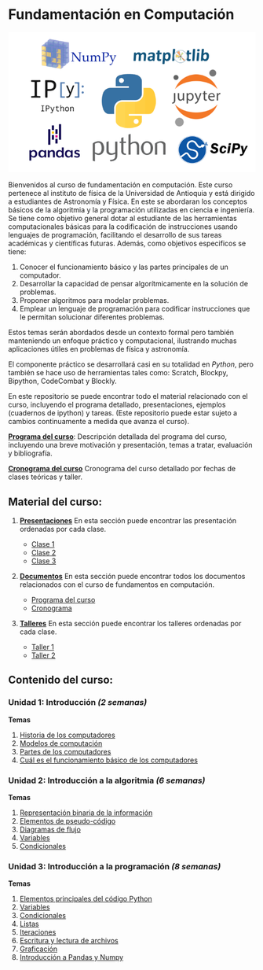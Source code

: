 # Fundamentación en Computación

![](https://raw.githubusercontent.com/jacallem94/Fund-Computacion/main/Figures/FundComp.png)

Bienvenidos al curso de fundamentación en computación. Este curso pertenece al instituto de física de la Universidad de Antioquia y está dirigido a estudiantes de Astronomía y Física. En este se abordaran los conceptos básicos de la algoritmia y la programación utilizadas en ciencia e ingeniería. Se tiene como objetivo general dotar al estudiante de las herramientas computacionales básicas para la codificación de instrucciones usando lenguajes de programación, facilitando el desarrollo de sus tareas académicas y científicas futuras. Además, como objetivos especificos se tiene:

1. Conocer el funcionamiento básico y las partes principales de un computador.
2. Desarrollar la capacidad de pensar algorítmicamente en la solución de problemas.
3. Proponer algoritmos para modelar problemas.
4. Emplear un lenguaje de programación para codificar instrucciones que le permitan solucionar diferentes problemas. 

Estos temas serán abordados desde un contexto formal pero también manteniendo un enfoque práctico y computacional, ilustrando muchas aplicaciones útiles en problemas de física y astronomía.

El componente práctico se desarrollará casi en su totalidad en *Python*, pero también se hace uso de herramientas tales como: Scratch, Blockpy, Bipython, CodeCombat y Blockly. 

En este repositorio se puede encontrar todo el material relacionado con el curso, incluyendo el programa detallado, presentaciones, ejemplos (cuadernos de ipython) y tareas. (Este repositorio puede estar sujeto a cambios continuamente a medida que avanza el curso).


[**Programa del curso**](https://github.com/jacallem94/Fund-Computacion/tree/main/Documentos/Programa_Curso_Fundamentaci%C3%B3n_En_Computaci%C3%B3n(0302150).pdf):
Descripción detallada del programa del curso, incluyendo una breve motivación y presentación, temas a tratar, evaluación y bibliografía.

[**Cronograma del curso**](https://github.com/jacallem94/Fund-Computacion/tree/main/Documentos/Cronograma_FundComputaci%C3%B3n_2022-1.pdf)
Cronograma del curso detallado por fechas de clases teóricas y taller.

Material del curso:
-------------------

1. [**Presentaciones**](https://github.com/jacallem94/Fund-Computacion/tree/main/Presentaciones)
   En esta sección puede encontrar las presentación ordenadas por cada clase.
   - [Clase 1](https://github.com/jacallem94/Fund-Computacion/blob/main/Presentaciones/Clase1/Clase1.pdf)
   - [Clase 2](https://github.com/jacallem94/Fund-Computacion/blob/main/Presentaciones/Clase2/Clase2.pdf)
   - [Clase 3](https://github.com/jacallem94/Fund-Computacion/blob/main/Presentaciones/Clase3/Clase3.pdf)
   
2. [**Documentos**](https://github.com/jacallem94/Fund-Computacion/tree/main/Documentos)
   En esta sección puede encontrar todos los documentos relacionados con el curso de fundamentos en computación.
   
   - [Programa del curso](https://github.com/jacallem94/Fund-Computacion/blob/main/Documentos/Programa_Curso_Fundamentaci%C3%B3n_En_Computaci%C3%B3n(0302150).pdf)
   - [Cronograma](https://github.com/jacallem94/Fund-Computacion/blob/main/Documentos/Cronograma_FundComputaci%C3%B3n_2022-1.pdf)

3. [**Talleres**](https://github.com/jacallem94/Fund-Computacion/tree/main/Talleres)
   En esta sección puede encontrar los talleres ordenadas por cada clase.
   - [Taller 1](https://github.com/jacallem94/Fund-Computacion/blob/main/Talleres/Taller1/Taller1.pdf)
   - [Taller 2](https://github.com/jacallem94/Fund-Computacion/blob/main/Talleres/Taller2/Taller2.pdf)


Contenido del curso:
--------------------

### Unidad 1: **Introducción** *(2 semanas)*
**Temas**
1. [Historia de los computadores](https://github.com/jacallem94/Fund-Computacion/blob/main/Presentaciones/Clase1/Clase1.pdf)
2. [Modelos de computación](https://github.com/jacallem94/Fund-Computacion/blob/main/Presentaciones/Clase2/Clase2.pdf)
3. [Partes de los computadores](https://github.com/jacallem94/Fund-Computacion/blob/main/Presentaciones/Clase2/Clase2.pdf)
4. [Cuál es el funcionamiento básico de los computadores](https://github.com/jacallem94/Fund-Computacion/blob/main/Presentaciones/Clase3/Clase3.pdf)

### Unidad 2: **Introducción a la algoritmia** *(6 semanas)*
**Temas**
1. [Representación binaria de la información]()
2. [Elementos de pseudo-código]()
3. [Diagramas de flujo]()
4. [Variables]()
5. [Condicionales]() 

### Unidad 3: **Introducción a la programación** *(8 semanas)*
**Temas**
1. [Elementos principales del código Python]()
2. [Variables]()
3. [Condicionales]()
4. [Listas]()
5. [Iteraciones]()
6. [Escritura y lectura de archivos]()
7. [Graficación]()
8. [Introducción a Pandas y Numpy]()

<!---**Activities**
- *Activity 01:* Solve the problems in the section [Exercises](https://github.com/sbustamante/ComputationalMethods/blob/master/material/Basic_exercises.ipynb). -->

